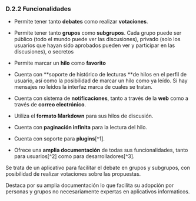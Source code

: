 ### D.2.2 Funcionalidades

* Permite tener tanto **debates** como realizar **votaciones**.

* Permite tener tanto **grupos** como **subgrupos**. Cada grupo puede ser público \(todo el mundo puede ver las discusiones\), privado \(solo los usuarios que hayan sido aprobados pueden ver y participar en las discusiones\), o secretos

* Permite marcar un **hilo** como **favorito**

* Cuenta con **soporte de histórico de lecturas **de hilos en el perfil de usuario, así como la posibilidad de marcar un hilo como ya leído. Si hay mensajes no leídos la interfaz marca de cuales se tratan.

* Cuenta con sistema de **notificaciones**, tanto a través de la **web** como a través de **correo electrónico**.

* Utiliza el **formato Markdown** para sus hilos de discusión.

* Cuenta con **paginación infinita** para la lectura del hilo.

* Cuenta con soporte para **plugins**[^1].

* Ofrece una **amplia documentación** de todas sus funcionalidades, tanto para usuarios[^2] como para desarrolladores[^3].

Se trata de un aplicativo para facilitar el debate en grupos y subgrupos, con posibilidad de realizar votaciones sobre las propuestas.

Destaca por su amplia documentación lo que facilita su adopción por personas y grupos no necesariamente expertas en aplicativos informaticos.



